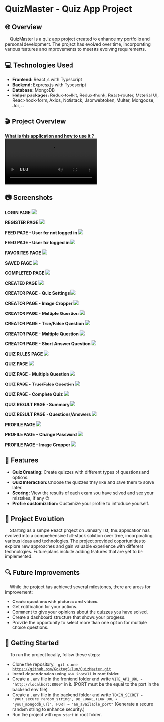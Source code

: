 <h1> QuizMaster - Quiz App Project </h1>

<h2> 🌐 Overview </h2>
<p>&nbsp;&nbsp;&nbsp; QuizMaster is a quiz app project created to enhance my portfolio and personal development. The project has evolved over time, incorporating various features and improvements to meet its evolving requirements.</p>

<h2> 💻 Technologies Used </h2>

* <strong> Frontend: </strong> React.js with Typescript
* <strong> Backend: </strong> Express.js with Typescript
* <strong> Database: </strong> MongoDB
* <strong> Helper packages: </strong> Redux-toolkit, Redux-thunk, React-router, Material UI, React-hook-form, Axios, Notistack, Jsonwebtoken, Multer, Mongoose, Joi, ...

<h2> 🎬 Project Overview </h2>
<strong> What is this application and how to use it ? </strong>
<video controls>
  <source src="./images/Project Overview.mp4" type="video/mp4">
  Your browser does not support the video tag.
</video>
<br />

<h2> 📷 Screenshots </h2>
<strong> LOGIN PAGE </strong>
<img src="./images/Login.png" /> 
<br />

<strong> REGISTER PAGE </strong>
<img src="./images/Register.png" /> 
<br />

<strong> FEED PAGE - User for not logged in </strong>
<img src="./images/Public Dashboard.png" /> 
<br />

<strong> FEED PAGE - User for logged in </strong>
<img src="./images/Logged in Dashboard.png" /> 
<br />

<strong> FAVORITES PAGE </strong>
<img src="./images/Favorites.png" /> 
<br />

<strong> SAVED PAGE </strong>
<img src="./images/Saved.png" /> 
<br />

<strong> COMPLETED PAGE </strong>
<img src="./images/Completed.png" /> 
<br />

<strong> CREATED PAGE </strong>
<img src="./images/Created.png" /> 
<br />

<strong> CREATOR PAGE - Quiz Settings </strong>
<img src="./images/Creator - Quiz Settings.png" /> 
<br />

<strong> CREATOR PAGE - Image Cropper </strong>
<img src="./images/Creator - Quiz Settings - Image Cropper.png" /> 
<br />

<strong> CREATOR PAGE - Multiple Question </strong>
<img src="./images/Creator - Multiple Question.png" /> 
<br />

<strong> CREATOR PAGE - True/False Question </strong>
<img src="./images/Creator - TrueFalse Question.png" /> 
<br />

<strong> CREATOR PAGE - Multiple Question </strong>
<img src="./images/Creator - Multiple Question.png" /> 
<br />

<strong> CREATOR PAGE - Short Answer Question </strong>
<img src="./images/Creator - Short Answer.png" /> 
<br />

<strong> QUIZ RULES PAGE </strong>
<img src="./images/Quiz Rules.png" /> 
<br />

<strong> QUIZ PAGE </strong>
<img src="./images/Quiz - Start.png" /> 
<br />

<strong> QUIZ PAGE - Multiple Question </strong>
<img src="./images/Quiz - Multiple Quesion.png" /> 
<br />

<strong> QUIZ PAGE - True/False Question </strong>
<img src="./images/Quiz - TrueFalse.png" /> 
<br />

<strong> QUIZ PAGE - Complete Quiz </strong>
<img src="./images/Quiz - Complete.png" /> 
<br />

<strong> QUIZ RESULT PAGE - Summary </strong>
<img src="./images/Quiz Result - Summary.png" /> 
<br />

<strong> QUIZ RESULT PAGE - Questions/Answers </strong>
<img src="./images/Quiz Result - Questions.png" /> 
<br />

<strong> PROFILE PAGE </strong>
<img src="./images/Profile.png" /> 
<br />

<strong> PROFILE PAGE - Change Password </strong>
<img src="./images/Profile - Change Password.png" /> 
<br />

<strong> PROFILE PAGE - Image Cropper </strong>
<img src="./images/Profile - Image Cropper.png" /> 
<br />

<h2> 🚀 Features </h2>

* <strong> Quiz Creating: </strong> Create quizzes with different types of questions and options.
* <strong> Quiz Interaction: </strong> Choose the quizzes they like and save them to solve later.
* <strong> Scoring: </strong> View the results of each exam you have solved and see your mistakes, if any 😊
* <strong> Profile customization: </strong> Customize your profile to introduce yourself.
 
<h2> 🔄 Project Evolution </h2>
<p>&nbsp;&nbsp;&nbsp; Starting as a simple React project on January 1st, this application has evolved into a comprehensive full-stack solution over time, incorporating various ideas and technologies. The project provided opportunities to explore new approaches and gain valuable experience with different technologies. Future plans include adding features that are yet to be implemented.</p>

<h2> 🔍 Future Improvements </h2>
<p>&nbsp;&nbsp;&nbsp; While the project has achieved several milestones, there are areas for improvement: </p>

* Create questions with pictures and videos.
* Get notification for your actions.
* Comment to give your opinions about the quizzes you have solved.
* Create a dashboard structure that shows your progress.
* Provide the opportunity to select more than one option for multiple choice questions.

<h2> 🏁 Getting Started </h2>
<p>&nbsp;&nbsp;&nbsp; To run the project locally, follow these steps: </p>

* Clone the repository. <code> git clone https://github.com/GoktugSulun/QuizMaster.git </code>
* Install dependencies using <code>npm install</code> in root folder.
* Create a <code>.env</code> file in the frontend folder and write <code>VITE_API_URL = "http://localhost:8000"</code> in it. (PORT must be the equal to the port in the backend env file)
* Create a <code>.env</code> file in the backend folder and write <code>TOKEN_SECRET = "your_secure_random_string", DB_CONNECTION_URL = "your_mongodb_url", PORT = "an_available_port"</code> (Generate a secure random string to enhance security.)
* Run the project with <code>npm start</code> in root folder.
